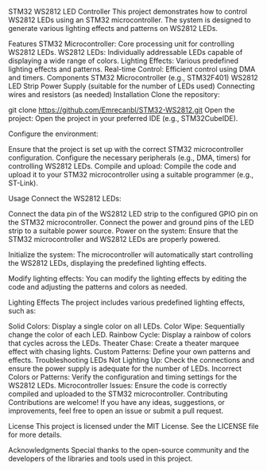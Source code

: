 STM32 WS2812 LED Controller
This project demonstrates how to control WS2812 LEDs using an STM32 microcontroller. The system is designed to generate various lighting effects and patterns on WS2812 LEDs.

Features
STM32 Microcontroller: Core processing unit for controlling WS2812 LEDs.
WS2812 LEDs: Individually addressable LEDs capable of displaying a wide range of colors.
Lighting Effects: Various predefined lighting effects and patterns.
Real-time Control: Efficient control using DMA and timers.
Components
STM32 Microcontroller (e.g., STM32F401)
WS2812 LED Strip
Power Supply (suitable for the number of LEDs used)
Connecting wires and resistors (as needed)
Installation
Clone the repository:

git clone https://github.com/Emrecanbl/STM32-WS2812.git
Open the project:
Open the project in your preferred IDE (e.g., STM32CubeIDE).

Configure the environment:

Ensure that the project is set up with the correct STM32 microcontroller configuration.
Configure the necessary peripherals (e.g., DMA, timers) for controlling WS2812 LEDs.
Compile and upload:
Compile the code and upload it to your STM32 microcontroller using a suitable programmer (e.g., ST-Link).

Usage
Connect the WS2812 LEDs:

Connect the data pin of the WS2812 LED strip to the configured GPIO pin on the STM32 microcontroller.
Connect the power and ground pins of the LED strip to a suitable power source.
Power on the system:
Ensure that the STM32 microcontroller and WS2812 LEDs are properly powered.

Initialize the system:
The microcontroller will automatically start controlling the WS2812 LEDs, displaying the predefined lighting effects.

Modify lighting effects:
You can modify the lighting effects by editing the code and adjusting the patterns and colors as needed.

Lighting Effects
The project includes various predefined lighting effects, such as:

Solid Colors: Display a single color on all LEDs.
Color Wipe: Sequentially change the color of each LED.
Rainbow Cycle: Display a rainbow of colors that cycles across the LEDs.
Theater Chase: Create a theater marquee effect with chasing lights.
Custom Patterns: Define your own patterns and effects.
Troubleshooting
LEDs Not Lighting Up: Check the connections and ensure the power supply is adequate for the number of LEDs.
Incorrect Colors or Patterns: Verify the configuration and timing settings for the WS2812 LEDs.
Microcontroller Issues: Ensure the code is correctly compiled and uploaded to the STM32 microcontroller.
Contributing
Contributions are welcome! If you have any ideas, suggestions, or improvements, feel free to open an issue or submit a pull request.

License
This project is licensed under the MIT License. See the LICENSE file for more details.

Acknowledgments
Special thanks to the open-source community and the developers of the libraries and tools used in this project.


